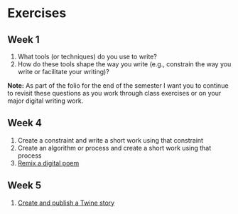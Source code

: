 # Exercises

## Week 1

1. What tools (or techniques) do you use to write?
2. How do these tools shape the way you write (e.g., constrain the way you write or facilitate your writing)?

**Note:** As part of the folio for the end of the semester I want you to continue to revisit these questions as you work through class exercises or on your major digital writing work.

## Week 4

1. Create a constraint and write a short work using that constraint
2. Create an algorithm or process and create a short work using that process
3. [Remix a digital poem](remix-a-digital-poem.md)

## Week 5

1. [Create and publish a Twine story](create-and-publish-a-twine-story.md)
